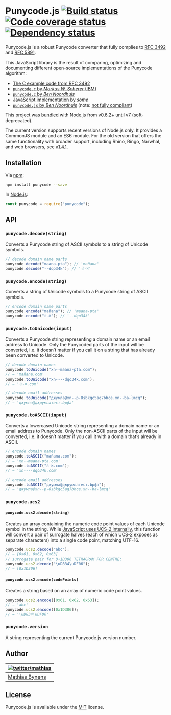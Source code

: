 # Punycode.js [![Build status](https://travis-ci.org/bestiejs/punycode.js.svg?branch=master)](https://travis-ci.org/bestiejs/punycode.js) [![Code coverage status](http://img.shields.io/codecov/c/github/bestiejs/punycode.js.svg)](https://codecov.io/gh/bestiejs/punycode.js) [![Dependency status](https://gemnasium.com/bestiejs/punycode.js.svg)](https://gemnasium.com/bestiejs/punycode.js)

Punycode.js is a robust Punycode converter that fully complies to
[RFC 3492](https://tools.ietf.org/html/rfc3492) and
[RFC 5891](https://tools.ietf.org/html/rfc5891).

This JavaScript library is the result of comparing, optimizing and documenting
different open-source implementations of the Punycode algorithm:

- [The C example code from RFC 3492](https://tools.ietf.org/html/rfc3492#appendix-C)
- [`punycode.c` by _Markus W. Scherer_ (IBM)](http://opensource.apple.com/source/ICU/ICU-400.42/icuSources/common/punycode.c)
- [`punycode.c` by _Ben Noordhuis_](https://github.com/bnoordhuis/punycode/blob/master/punycode.c)
- [JavaScript implementation by _some_](http://stackoverflow.com/questions/183485/can-anyone-recommend-a-good-free-javascript-for-punycode-to-unicode-conversion/301287#301287)
- [`punycode.js` by _Ben Noordhuis_](https://github.com/joyent/node/blob/426298c8c1c0d5b5224ac3658c41e7c2a3fe9377/lib/punycode.js)
  (note: [not fully compliant](https://github.com/joyent/node/issues/2072))

This project was
[bundled](https://github.com/joyent/node/blob/master/lib/punycode.js) with
Node.js from
[v0.6.2+](https://github.com/joyent/node/compare/975f1930b1...61e796decc) until
[v7](https://github.com/nodejs/node/pull/7941) (soft-deprecated).

The current version supports recent versions of Node.js only. It provides a
CommonJS module and an ES6 module. For the old version that offers the same
functionality with broader support, including Rhino, Ringo, Narwhal, and web
browsers, see
[v1.4.1](https://github.com/bestiejs/punycode.js/releases/tag/v1.4.1).

## Installation

Via [npm](https://www.npmjs.com/):

```bash
npm install punycode --save
```

In [Node.js](https://nodejs.org/):

```js
const punycode = require("punycode");
```

## API

### `punycode.decode(string)`

Converts a Punycode string of ASCII symbols to a string of Unicode symbols.

```js
// decode domain name parts
punycode.decode("maana-pta"); // 'mañana'
punycode.decode("--dqo34k"); // '☃-⌘'
```

### `punycode.encode(string)`

Converts a string of Unicode symbols to a Punycode string of ASCII symbols.

```js
// encode domain name parts
punycode.encode("mañana"); // 'maana-pta'
punycode.encode("☃-⌘"); // '--dqo34k'
```

### `punycode.toUnicode(input)`

Converts a Punycode string representing a domain name or an email address to
Unicode. Only the Punycoded parts of the input will be converted, i.e. it
doesn’t matter if you call it on a string that has already been converted to
Unicode.

```js
// decode domain names
punycode.toUnicode("xn--maana-pta.com");
// → 'mañana.com'
punycode.toUnicode("xn----dqo34k.com");
// → '☃-⌘.com'

// decode email addresses
punycode.toUnicode("джумла@xn--p-8sbkgc5ag7bhce.xn--ba-lmcq");
// → 'джумла@джpумлатест.bрфa'
```

### `punycode.toASCII(input)`

Converts a lowercased Unicode string representing a domain name or an email
address to Punycode. Only the non-ASCII parts of the input will be converted,
i.e. it doesn’t matter if you call it with a domain that’s already in ASCII.

```js
// encode domain names
punycode.toASCII("mañana.com");
// → 'xn--maana-pta.com'
punycode.toASCII("☃-⌘.com");
// → 'xn----dqo34k.com'

// encode email addresses
punycode.toASCII("джумла@джpумлатест.bрфa");
// → 'джумла@xn--p-8sbkgc5ag7bhce.xn--ba-lmcq'
```

### `punycode.ucs2`

#### `punycode.ucs2.decode(string)`

Creates an array containing the numeric code point values of each Unicode symbol
in the string. While
[JavaScript uses UCS-2 internally](https://mathiasbynens.be/notes/javascript-encoding),
this function will convert a pair of surrogate halves (each of which UCS-2
exposes as separate characters) into a single code point, matching UTF-16.

```js
punycode.ucs2.decode("abc");
// → [0x61, 0x62, 0x63]
// surrogate pair for U+1D306 TETRAGRAM FOR CENTRE:
punycode.ucs2.decode("\uD834\uDF06");
// → [0x1D306]
```

#### `punycode.ucs2.encode(codePoints)`

Creates a string based on an array of numeric code point values.

```js
punycode.ucs2.encode([0x61, 0x62, 0x63]);
// → 'abc'
punycode.ucs2.encode([0x1D306]);
// → '\uD834\uDF06'
```

### `punycode.version`

A string representing the current Punycode.js version number.

## Author

| [![twitter/mathias](https://gravatar.com/avatar/24e08a9ea84deb17ae121074d0f17125?s=70)](https://twitter.com/mathias "Follow @mathias on Twitter") |
| ------------------------------------------------------------------------------------------------------------------------------------------------- |
| [Mathias Bynens](https://mathiasbynens.be/)                                                                                                       |

## License

Punycode.js is available under the [MIT](https://mths.be/mit) license.
